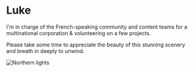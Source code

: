 # Luke

I'm in charge of the French-speaking community and content teams for a multinational corporation & volunteering on a few projects.<br /> 

Please take some time to appreciate the beauty of this stunning scenery and breath in deeply to unwind.

![Northern lights](https://auroratracks.com/wp-content/uploads/2022/08/tours-to-norway-northern-lights.jpg)
